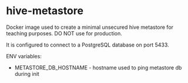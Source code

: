 # hive-metastore

Docker image used to create a minimal unsecured hive metastore for teaching 
purposes. DO NOT use for production.

It is configured to connect to a PostgreSQL database on port 5433.


ENV variables:
 - METASTORE_DB_HOSTNAME - hostname used to ping metastore db during init
 
 
